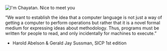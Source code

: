 ![I'm Chayatan. Nice to meet  you](https://imgur.com/RRqGcgj.png "Greeting")

“We want to establish the idea that a computer language is not just a way of getting a computer to perform operations but rather that it is a novel formal medium for expressing ideas about methodology. Thus, programs must be written for people to read, and only incidentally for machines to execute.”
- Harold Abelson & Gerald Jay Sussman, SICP 1st edition
